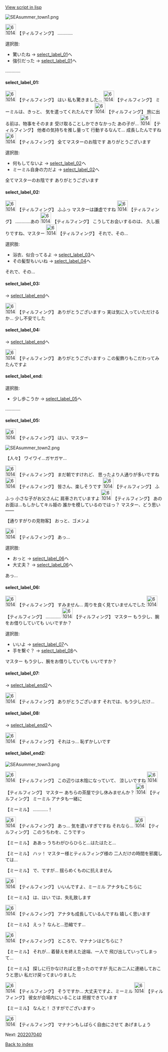 [View script in lisp](../scripts/202207030.txt)

![SEAsummer_town1.png](../images/backgrounds/SEAsummer_town1.png)

<img src="../images/units/6101421.png" alt="6101421.png" height="34"/>
【ティルフィング】
…………

選択肢:
- 驚いたね → [select_label_01](#select_label_01)へ
- 強引だった → [select_label_01](#select_label_01)へ

…………

#### select_label_01:

<img src="../images/units/6101421.png" alt="6101421.png" height="34"/>
【ティルフィング】
はい
私も驚きました…

<img src="../images/units/6101421.png" alt="6101421.png" height="34"/>
【ティルフィング】
ミーミルは、きっと、
気を遣ってくれたんです

<img src="../images/units/6101421.png" alt="6101421.png" height="34"/>
【ティルフィング】
旅に出る前は、物事をそのまま
受け取ることしかできなかった
あの子が…

<img src="../images/units/6101421.png" alt="6101421.png" height="34"/>
【ティルフィング】
他者の気持ちを推し量って
行動するなんて…
成長したんですね

<img src="../images/units/6101421.png" alt="6101421.png" height="34"/>
【ティルフィング】
全てマスターのお陰です
ありがとうございます

選択肢:
- 何もしてないよ → [select_label_02](#select_label_02)へ
- ミーミル自身の力だよ → [select_label_02](#select_label_02)へ

全てマスターのお陰です
ありがとうございます

#### select_label_02:

<img src="../images/units/6101421.png" alt="6101421.png" height="34"/>
【ティルフィング】
ふふっ
マスターは謙虚ですね

<img src="../images/units/6101421.png" alt="6101421.png" height="34"/>
【ティルフィング】
…………あの

<img src="../images/units/6101421.png" alt="6101421.png" height="34"/>
【ティルフィング】
こうしてお会いするのは、
久し振りですね、マスター

<img src="../images/units/6101421.png" alt="6101421.png" height="34"/>
【ティルフィング】
それで、その…

選択肢:
- 浴衣、似合ってるよ → [select_label_03](#select_label_03)へ
- その髪型もいいね → [select_label_04](#select_label_04)へ

それで、その…

#### select_label_03:
 → [select_label_end](#select_label_end)へ

<img src="../images/units/6101421.png" alt="6101421.png" height="34"/>
【ティルフィング】
ありがとうございますっ
実は気に入っていただけるか…
少し不安でした

#### select_label_04:
 → [select_label_end](#select_label_end)へ

<img src="../images/units/6101421.png" alt="6101421.png" height="34"/>
【ティルフィング】
ありがとうございますっ
この髪飾りもこだわってみたんですよ

#### select_label_end:

選択肢:
- 少し歩こうか → [select_label_05](#select_label_05)へ

…………

#### select_label_05:

<img src="../images/units/6101421.png" alt="6101421.png" height="34"/>
【ティルフィング】
はい、マスター

![SEAsummer_town2.png](../images/backgrounds/SEAsummer_town2.png)

【人々】
ワイワイ…ガヤガヤ…

<img src="../images/units/6101421.png" alt="6101421.png" height="34"/>
【ティルフィング】
まだ朝ですけれど、
思ったより人通りが多いですね

<img src="../images/units/6101421.png" alt="6101421.png" height="34"/>
【ティルフィング】
皆さん、楽しそうです

<img src="../images/units/6101421.png" alt="6101421.png" height="34"/>
【ティルフィング】
ふふっ
小さな子がお父さんに
肩車されていますよ

<img src="../images/units/6101421.png" alt="6101421.png" height="34"/>
【ティルフィング】
あのお面は…もしかしてキル姫の
誰かを模しているのではっ？
マスター、どう思い――

【通りすがりの見物客】
おっと、ゴメンよ

<img src="../images/units/6101421.png" alt="6101421.png" height="34"/>
【ティルフィング】
あっ…

選択肢:
- おっと → [select_label_06](#select_label_06)へ
- 大丈夫？ → [select_label_06](#select_label_06)へ

あっ…

#### select_label_06:

<img src="../images/units/6101421.png" alt="6101421.png" height="34"/>
【ティルフィング】
すみません…
周りを良く見ていませんでした

<img src="../images/units/6101421.png" alt="6101421.png" height="34"/>
【ティルフィング】
…………

<img src="../images/units/6101421.png" alt="6101421.png" height="34"/>
【ティルフィング】
マスター
もう少し、腕をお借りしていても
いいですか？

選択肢:
- いいよ → [select_label_07](#select_label_07)へ
- 手を繋ぐ？ → [select_label_08](#select_label_08)へ

マスター
もう少し、腕をお借りしていても
いいですか？

#### select_label_07:
 → [select_label_end2](#select_label_end2)へ

<img src="../images/units/6101421.png" alt="6101421.png" height="34"/>
【ティルフィング】
ありがとうございます
それでは、もう少しだけ…

#### select_label_08:
 → [select_label_end2](#select_label_end2)へ

<img src="../images/units/6101421.png" alt="6101421.png" height="34"/>
【ティルフィング】
それはっ…
恥ずかしいです

#### select_label_end2:

![SEAsummer_town3.png](../images/backgrounds/SEAsummer_town3.png)

<img src="../images/units/6101421.png" alt="6101421.png" height="34"/>
【ティルフィング】
この辺りは木陰になっていて、
涼しいですね

<img src="../images/units/6101421.png" alt="6101421.png" height="34"/>
【ティルフィング】
マスター
あちらの茶屋で少し休みませんか？

<img src="../images/units/6101421.png" alt="6101421.png" height="34"/>
【ティルフィング】
ミーミル
アナタも一緒に

【ミーミル】
…………！

<img src="../images/units/6101421.png" alt="6101421.png" height="34"/>
【ティルフィング】
あっ…
気を遣いすぎですね
それなら…

<img src="../images/units/6101421.png" alt="6101421.png" height="34"/>
【ティルフィング】
このうちわを、こうですっ

【ミーミル】
ああっ
うちわがひらひらと…はたはたと…

【ミーミル】
ハッ！
マスター様とティルフィング様の
二人だけの時間を邪魔しては…

【ミーミル】
で、ですが…
揺らめくものに抗えません

<img src="../images/units/6101421.png" alt="6101421.png" height="34"/>
【ティルフィング】
いいんですよ、ミーミル
アナタもこちらに

【ミーミル】
は、はい
では、失礼致します

<img src="../images/units/6101421.png" alt="6101421.png" height="34"/>
【ティルフィング】
アナタも成長しているんですね
嬉しく思います

【ミーミル】
えっ？
なんと…恐縮です…

<img src="../images/units/6101421.png" alt="6101421.png" height="34"/>
【ティルフィング】
ところで、マナナンはどちらに？

【ミーミル】
それが…
着替えを終えた途端、一人で
飛び出していってしまって…

【ミーミル】
探しに行かなければと思ったのですが
先にお二人に連絡しておこうと思い
私だけ戻ってまいりました

<img src="../images/units/6101421.png" alt="6101421.png" height="34"/>
【ティルフィング】
そうですか…
大丈夫ですよ、ミーミル

<img src="../images/units/6101421.png" alt="6101421.png" height="34"/>
【ティルフィング】
彼女が会場内にいることは
把握できています

【ミーミル】
なんと！
さすがでございますっ

<img src="../images/units/6101421.png" alt="6101421.png" height="34"/>
【ティルフィング】
マナナンもしばらく自由にさせて
あげましょう


Next: [202207040](202207040.md)

[Back to index](index.md)
